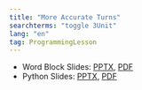 ```yaml
---
title: "More Accurate Turns"
searchterms: "toggle 3Unit"
lang: "en"
tag: ProgrammingLesson
---
```

 <ul>
 <li class="ng-binding">Word Block Slides:
 <a href="ProgrammingLessons/AccurateTurning.pptx">PPTX</a>,
 <a href="ProgrammingLessons/AccurateTurning.pdf">PDF</a>
 </li>
 <li class="ng-binding">Python Slides:
 <a href="ProgrammingLessons/AccurateTurningPy.pptx">PPTX</a>,
 <a href="ProgrammingLessons/AccurateTurningPy.pdf">PDF</a>
 </li>
 </ul>
